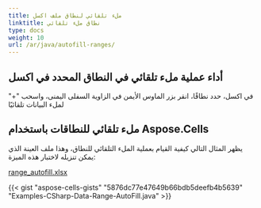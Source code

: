 ```yaml
---
title: ملء تلقائي لنطاق ملف اكسل
linktitle: نطاق ملء تلقائي
type: docs
weight: 10
url: /ar/java/autofill-ranges/
---
```


## **أداء عملية ملء تلقائي في النطاق المحدد في اكسل**

في اكسل، حدد نطاقًا، انقر بزر الماوس الأيمن في الزاوية السفلى اليمنى، واسحب "+" لملء البيانات تلقائيًا

## **ملء تلقائي للنطاقات باستخدام Aspose.Cells**

يظهر المثال التالي كيفية القيام بعملية الملء التلقائي للنطاق، وهذا ملف العينة الذي يمكن تنزيله لاختبار هذه الميزة:

[range_autofill.xlsx](range_autofill.xlsx)

{{< gist "aspose-cells-gists" "5876dc77e47649b66bdb5deefb4b5639" "Examples-CSharp-Data-Range-AutoFill.java" >}}

